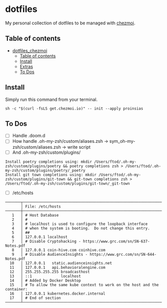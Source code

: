 # dotfiles

My personal collection of dotfiles to be managed with
[chezmoi](https://www.chezmoi.io/).

## Table of contents

<!--
Table of contents updated via:
uvx --from md-toc md_toc --in-place github -- README.md
-->
<!--TOC-->

-   [dotfiles_chezmoi](#dotfiles_chezmoi)
    -   [Table of contents](#table-of-contents)
    -   [Install](#install)
    -   [Extras](#extras)
    -   [To Dos](#to-dos)

<!--TOC-->

## Install

Simply run this command from your terminal.

```shell
sh -c "$(curl -fsLS get.chezmoi.io)" -- init --apply proinsias
```

## To Dos

-   [ ] Handle .doom.d
-   [ ] How handle .oh-my-zsh/custom/aliases.zsh  -> sym_oh-my-zsh/custom/aliases.zsh -> write script
-   [ ] And .oh-my-zsh/custom/plugins/

```
Install poetry completions using: mkdir /Users/ftod/.oh-my-zsh/custom/plugins/poetry && poetry completions zsh > /Users/ftod/.oh-my-zsh/custom/plugins/poetry/_poetry
Install git town completions using: mkdir /Users/ftod/.oh-my-zsh/custom/plugins/git-town && git-town completions zsh > /Users/ftod/.oh-my-zsh/custom/plugins/git-town/_git-town
```
-   [ ] /etc/hosts

```
───────┬───────────────────────────────────────────────────────────────────────────────────────────────────────────────────────────────────────────────────────────────────────────────────────────────────────────────────────────────
       │ File: /etc/hosts
───────┼───────────────────────────────────────────────────────────────────────────────────────────────────────────────────────────────────────────────────────────────────────────────────────────────────────────────────────────────
   1   │ # Host Database
   2   │ #
   3   │ # localhost is used to configure the loopback interface
   4   │ # when the system is booting.  Do not change this entry.
   5   │ ##
   6   │ 127.0.0.1 localhost
   7   │ # Disable Cryptohacking - https://www.grc.com/sn/SN-637-Notes.pdf
   8   │ 127.0.0.1 coin-hive.com coinhive.com
   9   │ # Disable AudienceInsights - https://www.grc.com/sn/SN-644-Notes.pdf
  10   │ 127.0.0.1   static.audienceinsights.net
  11   │ 127.0.0.1   api.behavioralengine.com
  12   │ 255.255.255.255 broadcasthost
  13   │ ::1             localhost
  14   │ # Added by Docker Desktop
  15   │ # To allow the same kube context to work on the host and the container:
  16   │ 127.0.0.1 kubernetes.docker.internal
  17   │ # End of section
───────┴───────────────────────────────────────────────────────────────────────────────────────────────────────────────────────────────────────────────────────────────────────────────────────────────────────────────────────────────


```
